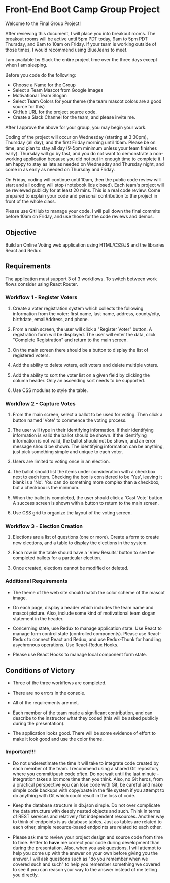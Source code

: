 # Front-End Boot Camp Group Project

Welcome to the Final Group Project!

After reviewing this document, I will place you into breakout rooms. The breakout rooms will be active until 5pm PDT today, 9am to 5pm PDT Thursday, and 9am to 10am on Friday. If your team is working outside of those times, I would recommend using BlueJeans to meet.

I am available by Slack the entire project time over the three days except when I am sleeping.

Before you code do the following:

- Choose a Name for the Group
- Select a Team Mascot from Google Images
- Motivational Team Slogan
- Select Team Colors for your theme (the team mascot colors are a good source for this)
- GitHub URL for the project source code.
- Create a Slack Channel for the team, and please invite me.

After I approve the above for your group, you may begin your work.

Coding of the project will occur on Wednesday (starting at 3:30pm), Thursday (all day), and the first Friday morning until 10am. Please be on time, and plan to stay all day (9-5pm minimum unless your team finishes early). Thursday will go by fast, and you do not want to demonstrate a non-working application because you did not put in enough time to complete it. I am happy to stay as late as needed on Wednesday and Thursday night, and come in as early as needed on Thursday and Friday.

On Friday, coding will continue until 10am, then the public code review will start and all coding will stop (notebook lids closed). Each team's project will be reviewed publicly for at least 20 mins. This is a real code review. Come prepared to explain your code and personal contribution to the project in front of the whole class.

Please use GitHub to manage your code. I will pull down the final commits before 10am on Friday, and use those for the code reviews and demos.

## Objective

Build an Online Voting web application using HTML/CSS/JS and the libraries React and Redux

## Requirements

The application must support 3 of 3 workflows. To switch between work flows consider using React Router.

### Workflow 1 - Register Voters

1. Create a voter registration system which collects the following information from the voter: first name, last name, address, county/city, birthdate, emailAddress, and phone.

2. From a main screen, the user will click a "Register Voter" button. A registration form will be displayed. The user will enter the data, click "Complete Registration" and return to the main screen.

3. On the main screen there should be a button to display the list of registered voters.

4. Add the ability to delete voters, edit voters and delete multiple voters.

5. Add the ability to sort the voter list on a given field by clicking the column header. Only an ascending sort needs to be supported.

6. Use CSS modules to style the table.

### Workflow 2 - Capture Votes

1. From the main screen, select a ballot to be used for voting. Then click a button named 'Vote' to commence the voting process.

2. The user will type in their identifying information. If their identifying information is valid the ballot should be shown. If the identifying information is not valid, the ballot should not be shown, and an error message should be shown. The identifying information can be anything, just pick something simple and unique to each voter.

3. Users are limited to voting once in an election.

4. The ballot should list the items under consideration with a checkbox next to each item. Checking the box is considered to be 'Yes', leaving it blank is a 'No'. You can do something more complex than a checkbox, but a checkbox is the minimum.

5. When the ballot is completed, the user should click a 'Cast Vote' button. A success screen is shown with a button to return to the main screen.

6. Use CSS grid to organize the layout of the voting screen.

### Workflow 3 - Election Creation

1. Elections are a list of questions (one or more). Create a form to create new elections, and a table to display the elections in the system.

1. Each row in the table should have a 'View Results' button to see the completed ballots for a particular election.

1. Once created, elections cannot be modified or deleted.

### Additional Requirements

- The theme of the web site should match the color scheme of the mascot image.

- On each page, display a header which includes the team name and mascot picture. Also, include some kind of motivational team slogan statement in the header.

- Concerning state, use Redux to manage application state. Use React to manage form control state (controlled components). Please use React-Redux to connect React and Redux, and use Redux-Thunk for handling asychronous operations. Use React-Redux Hooks.

- Please use React Hooks to manage local component form state. 

## Conditions of Victory

- Three of the three workflows are completed.

- There are no errors in the console.

- All of the requirements are met.

- Each member of the team made a significant contribution, and can describe to the instructor what they coded (this will be asked publicly during the presentation).

- The application looks good. There will be some evidence of effort to make it look good and use the color theme.

### Important!!!

- Do not underestimate the time it will take to integrate code created by each member of the team. I recommend using a shared Git repository where you commit/push code often. Do not wait until the last minute - integration takes a lot more time than you think. Also, no Git heros, from a practical perspective you can lose code with Git, be careful and make simple code backups with copy/paste in the file system if you attempt to do anything with Git which could result in the loss of code.

- Keep the database structure in db.json simple. Do not over complicate the data structure with deeply nested objects and such. Think in terms of REST services and relatively flat independent resources. Another way to think of endpoints is as database tables. Just as tables are related to each other, simple resource-based endpoints are related to each other.

- Please ask me to review your project design and source code from time to time. Better to **have** me correct your code during development than during the presentation. Also, when you ask questions, I will attempt to help you come up with the answer on your own before giving you the answer. I will ask questions such as "do you remember when we covered such and such" to help you remember something we covered to see if you can reason your way to the answer instead of me telling you directly. 